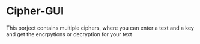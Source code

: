 # Cipher-GUI
 This porject contains multiple ciphers, where you can enter a text and a key and get the encrpytions or decryption for your text
